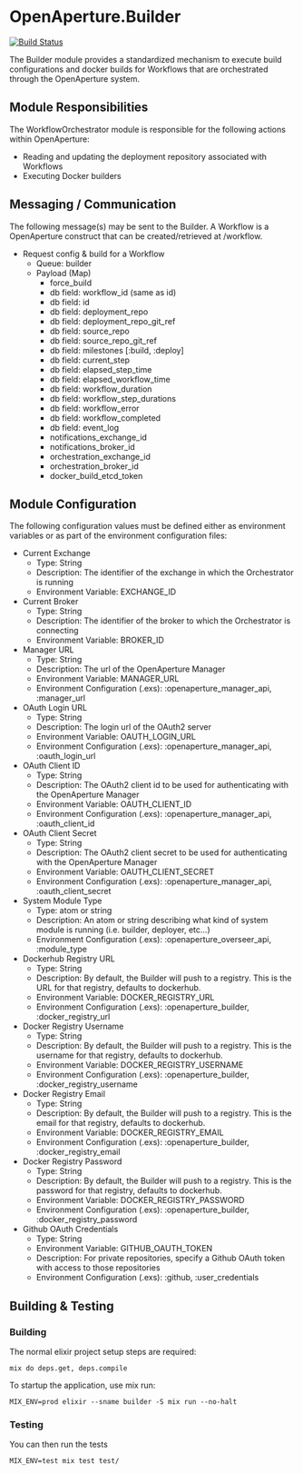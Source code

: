 # OpenAperture.Builder
 
[![Build Status](https://semaphoreci.com/api/v1/projects/f7e72642-032f-437e-b89d-401014147e5c/399299/badge.svg)](https://semaphoreci.com/perceptive/builder)
 
The Builder module provides a standardized mechanism to execute build configurations and docker builds for Workflows that are orchestrated through the OpenAperture system.

## Module Responsibilities

The WorkflowOrchestrator module is responsible for the following actions within OpenAperture:

* Reading and updating the deployment repository associated with Workflows
* Executing Docker builders

## Messaging / Communication

The following message(s) may be sent to the Builder.  A Workflow is a OpenAperture construct that can be created/retrieved at /workflow.

* Request config & build for a Workflow
	* Queue:  builder
	* Payload (Map)
		* force_build 
		* db field:  workflow_id (same as id)
		* db field:  id
		* db field:  deployment_repo
		* db field:  deployment_repo_git_ref
		* db field:  source_repo 
		* db field:  source_repo_git_ref
		* db field:  milestones [:build, :deploy]
		* db field:  current_step 
		* db field:  elapsed_step_time 
		* db field:  elapsed_workflow_time
		* db field:  workflow_duration
		* db field:  workflow_step_durations
		* db field:  workflow_error 
		* db field:  workflow_completed
		* db field:  event_log
		* notifications_exchange_id
		* notifications_broker_id
		* orchestration_exchange_id
		* orchestration_broker_id
		* docker_build_etcd_token

## Module Configuration

The following configuration values must be defined either as environment variables or as part of the environment configuration files:

* Current Exchange
	* Type:  String
	* Description:  The identifier of the exchange in which the Orchestrator is running
  * Environment Variable:  EXCHANGE_ID
* Current Broker
	* Type:  String
	* Description:  The identifier of the broker to which the Orchestrator is connecting
  * Environment Variable:  BROKER_ID
* Manager URL
  * Type: String
  * Description: The url of the OpenAperture Manager
  * Environment Variable:  MANAGER_URL
  * Environment Configuration (.exs): :openaperture_manager_api, :manager_url
* OAuth Login URL
  * Type: String
  * Description: The login url of the OAuth2 server
  * Environment Variable:  OAUTH_LOGIN_URL
  * Environment Configuration (.exs): :openaperture_manager_api, :oauth_login_url
* OAuth Client ID
  * Type: String
  * Description: The OAuth2 client id to be used for authenticating with the OpenAperture Manager
  * Environment Variable:  OAUTH_CLIENT_ID
  * Environment Configuration (.exs): :openaperture_manager_api, :oauth_client_id
* OAuth Client Secret
  * Type: String
  * Description: The OAuth2 client secret to be used for authenticating with the OpenAperture Manager
  * Environment Variable:  OAUTH_CLIENT_SECRET
  * Environment Configuration (.exs): :openaperture_manager_api, :oauth_client_secret
* System Module Type
	* Type:  atom or string
	* Description:  An atom or string describing what kind of system module is running (i.e. builder, deployer, etc...)
  * Environment Configuration (.exs): :openaperture_overseer_api, :module_type
* Dockerhub Registry URL
	* Type:  String
	* Description:  By default, the Builder will push to a registry.  This is the URL for that registry, defaults to dockerhub.
	* Environment Variable:  DOCKER_REGISTRY_URL	
  * Environment Configuration (.exs): :openaperture_builder, :docker_registry_url
* Docker Registry Username
	* Type:  String
	* Description:  By default, the Builder will push to a registry.  This is the username for that registry, defaults to dockerhub.
	* Environment Variable:  DOCKER_REGISTRY_USERNAME	
  * Environment Configuration (.exs): :openaperture_builder, :docker_registry_username
* Docker Registry Email
	* Type:  String
	* Description:  By default, the Builder will push to a registry.  This is the email for that registry, defaults to dockerhub.
	* Environment Variable:  DOCKER_REGISTRY_EMAIL	
  * Environment Configuration (.exs): :openaperture_builder, :docker_registry_email
* Docker Registry Password
	* Type:  String
	* Description:  By default, the Builder will push to a registry.  This is the password for that registry, defaults to dockerhub.
	* Environment Variable:  DOCKER_REGISTRY_PASSWORD	
  * Environment Configuration (.exs): :openaperture_builder, :docker_registry_password
* Github OAuth Credentials
	* Type:  String
	* Environment Variable:  GITHUB_OAUTH_TOKEN
	* Description:  For private repositories, specify a Github OAuth token with access to those repositories
  * Environment Configuration (.exs): :github, :user_credentials

## Building & Testing

### Building

The normal elixir project setup steps are required:

```iex
mix do deps.get, deps.compile
```

To startup the application, use mix run:

```iex
MIX_ENV=prod elixir --sname builder -S mix run --no-halt
```

### Testing 

You can then run the tests

```iex
MIX_ENV=test mix test test/
```